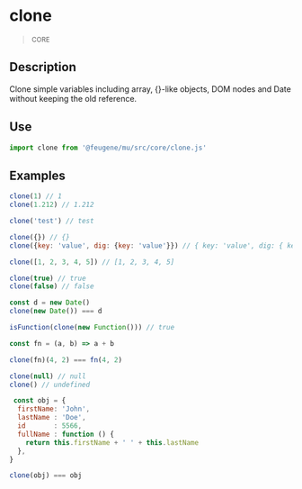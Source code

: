 # clone

> <small>CORE</small>

## Description

Clone simple variables including array, {}-like objects, DOM nodes and Date without keeping the old reference.

## Use

```js
import clone from '@feugene/mu/src/core/clone.js'
```

## Examples

```js
clone(1) // 1
clone(1.212) // 1.212

clone('test') // test

clone({}) // {}
clone({key: 'value', dig: {key: 'value'}}) // { key: 'value', dig: { key: 'value' } }

clone([1, 2, 3, 4, 5]) // [1, 2, 3, 4, 5]

clone(true) // true
clone(false) // false

const d = new Date()
clone(new Date()) === d

isFunction(clone(new Function())) // true

const fn = (a, b) => a + b

clone(fn)(4, 2) === fn(4, 2)

clone(null) // null
clone() // undefined
```

```js
 const obj = {
  firstName: 'John',
  lastName : 'Doe',
  id       : 5566,
  fullName : function () {
    return this.firstName + ' ' + this.lastName
  },
}

clone(obj) === obj
```

